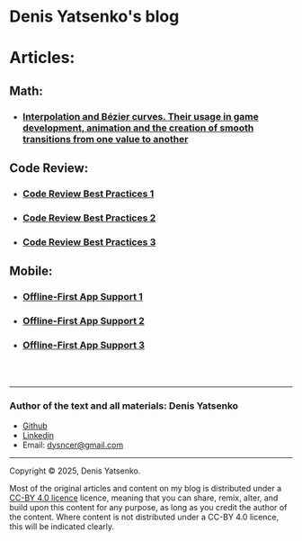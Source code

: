 # Denis Yatsenko's blog

# Articles:

## Math:
* ### [Interpolation and Bézier curves. Their usage in game development, animation and the creation of smooth transitions from one value to another](./interpolation/index.md)

## Code Review:
* ### [Code Review Best Practices 1](https://www.dataart.team/articles/code-review-without-delays-and-resentments-part-1)
* ### [Code Review Best Practices 2](https://www.dataart.team/articles/code-review-without-delays-and-resentments-part-2)
* ### [Code Review Best Practices 3](https://www.dataart.team/articles/code-review-without-delays-and-resentments-part-3)

## Mobile:
* ### [Offline-First App Support 1](https://www.dataart.team/articles/mobile-offline-synchronization-part-1)
* ### [Offline-First App Support 2](https://www.dataart.team/articles/offline-first-excellence)
* ### [Offline-First App Support 3](https://www.dataart.team/articles/overcoming-offline-first-challenges-with-shared-data)


<br><br>

---
### Author of the text and all materials: Denis Yatsenko
* [Github](https://github.com/Dsyncer)
* [Linkedin](https://www.linkedin.com/in/denis-yatsenko-39b746213/)
* Email: dysncer@gmail.com

---
Copyright &copy; 2025, Denis Yatsenko.

Most of the original articles and content on my blog is distributed under a [CC-BY 4.0 licence](https://creativecommons.org/licenses/by/4.0/deed.en_US) licence, meaning that you can share, remix, alter, and build upon this content for any purpose, as long as you credit the author of the content. Where content is not distributed under a CC-BY 4.0 licence, this will be indicated clearly. 
